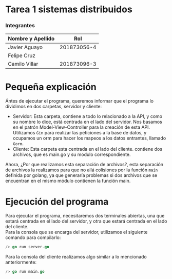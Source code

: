 # Tarea 1 sistemas distribuidos
### **Integrantes**
| Nombre y Apellido | Rol         |
|-------------------|-------------|
| Javier Aguayo     | 201873056-4 |
| Felipe Cruz       |             |
| Camilo Villar     | 201873096-3 |  

# Pequeña explicación
Ántes de ejecutar el programa, queremos informar que el programa lo dividimos en dos carpetas, servidor y cliente:  
* Servidor: Esta carpeta, contiene a todo lo relacionado a la API, y como su nombre lo dice, está centrada en el lado del servidor. Nos basamos en el patrón Model-View-Controller para la creación de esta API. Utilizamos ``Gin`` para realizar las peticiones a la base de datos, y ocupamos un orm para hacer los mapeos a los datos entrantes, llamado ``Gorm``.
* Cliente: Esta carpeta esta centrada en el lado del cliente. contiene dos archivos, que es main.go y su  modulo correspondiente. 

Ahora, ¿Por que realizamos esta separación de archivos?, esta separación de archivos la realizamos para que no allá colisiones por la función ``main`` definida por golang, ya que generaría problemas si dos archivos que se encuentran en el mismo módulo contienen la función main.  

# Ejecución del programa  
Para ejecutar el programa, necesitaremos dos terminales abiertas, una que estará centrada en el lado del servidor, y otra que estará centrada en el lado del cliente.  
Para la consola que se encarga del servidor, utilizamos el siguiente comando para compilarlo:  
```go  
/> go run server.go
```  
Para la consola del cliente realizamos algo similar a lo mencionado anteriormente:  
```go  
/> go run main.go
```